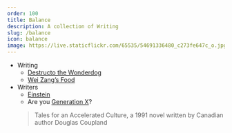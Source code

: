 ```yaml
---
order: 100
title: Balance
description: A collection of Writing
slug: /balance
icon: balance
image: https://live.staticflickr.com/65535/54691336480_c273fe647c_o.jpg
---
```


- Writing
    - [Destructo the Wonderdog](/balance/writing/destructo-the-wonderdog)
    - [Wei Zang’s Food](/balance/writing/wei-zangs-food)
- Writers
    - [Einstein](/balance/writers/einstein)
    - Are you [Generation X](/balance/writers/generation-x)? 
    > Tales for an Accelerated Culture, a 1991 novel written by Canadian author Douglas Coupland
    
